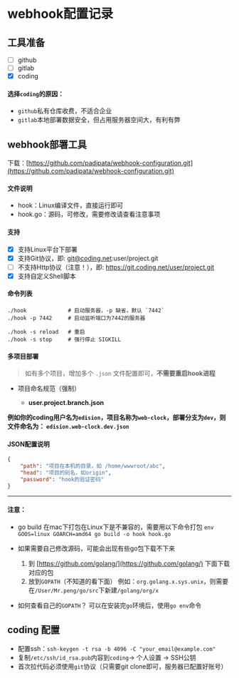 # webhook配置记录

## 工具准备

* [ ] github  
* [ ] gitlab
* [x] coding

#### 选择`coding`的原因： 
- `github`私有仓库收费，不适合企业
- `gitlab`本地部署数据安全，但占用服务器空间大，有利有弊

## webhook部署工具

下载：[https://github.com/padipata/webhook-configuration.git](https://github.com/padipata/webhook-configuration.git)

#### 文件说明

- hook：Linux编译文件，直接运行即可
- hook.go：源码，可修改，需要修改请查看注意事项

#### 支持

- [x] 支持Linux平台下部署
- [x] 支持Git协议，即: git@coding.net:user/project.git
- [ ] 不支持Http协议（注意！），即: https://git.coding.net/user/project.git
- [x] 支持自定义Shell脚本

#### 命令列表

```shell
./hook             # 启动服务器，-p 缺省，默认 `7442`
./hook -p 7442     # 启动监听端口为7442的服务器

./hook -s reload   # 重启
./hook -s stop     # 强行停止 SIGKILL
```

#### 多项目部署

> 如有多个项目，增加多个 `.json` 文件配置即可，__不需要重启hook进程__

- 项目命名规范（强制）

    - **user.project.branch.json**

**例如你的coding用户名为`edision`，项目名称为`web-clock`，部署分支为`dev`，则文件命名为： `edision.web-clock.dev.json`**

#### JSON配置说明

```json
{
    "path": "项目在本机的目录，如 /home/wwwroot/abc",
    "head": "项目的别名，如origin",
    "password": "hook的验证密码"
}
```

* * *

#### 注意：

- go build 在mac下打包在Linux下是不兼容的，需要用以下命令打包
`env GOOS=linux GOARCH=amd64 go build -o hook hook.go`

- 如果需要自己修改源码，可能会出现有些go包下载不下来
    1. 到 [https://github.com/golang/](https://github.com/golang/) 下面下载对应的包
    2. 放到`GOPATH`（不知道的看下面）
        例如：`org.golang.x.sys.unix`，则需要在`/User/Mr.peng/go/src`下新建`/golang/org/x`

- 如何查看自己的`GOPATH`？
可以在安装完`go`环境后，使用`go env`命令

## coding 配置

- 配置ssh：`ssh-keygen -t rsa -b 4096 -C "your_email@example.com"`
- 复制`/etc/ssh/id_rsa.pub`内容到`coding`-> 个人设置 -> SSH公钥
- 首次拉代码必须使用`git`协议（只需要git clone即可，服务器已配置好账号）
